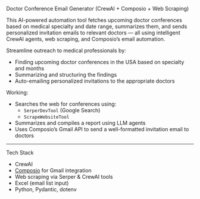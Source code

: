  Doctor Conference Email Generator (CrewAI + Composio + Web Scraping)

This AI-powered automation tool fetches upcoming doctor conferences based on medical specialty and date range, summarizes them, and sends personalized invitation emails to relevant doctors — all using intelligent CrewAI agents, web scraping, and Composio’s email automation.


Streamline outreach to medical professionals by:
- Finding upcoming doctor conferences in the USA based on specialty and months
- Summarizing and structuring the findings
- Auto-emailing personalized invitations to the appropriate doctors

Working:
* Searches the web for conferences using:
  - `SerperDevTool` (Google Search)
  - `ScrapeWebsiteTool`  
* Summarizes and compiles a report using LLM agents
* Uses Composio’s Gmail API to send a well-formatted invitation email to doctors  

---

Tech Stack
- CrewAI
- [Composio](https://www.composio.dev/) for Gmail integration
- Web scraping via Serper & CrewAI tools
- Excel (email list input)
- Python, Pydantic, dotenv
